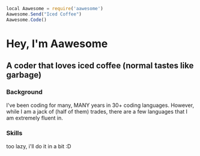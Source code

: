 ```js
local Aawesome = require('aawesome')
Aawesome.Send("Iced Coffee")
Aawesome.Code()
```

# Hey, I'm Aawesome
## A coder that loves iced coffee (normal tastes like garbage)

### Background

I've been coding for many, MANY years in 30+ coding languages. However, while I am a jack of (half of them) trades, there
are a few languages that I am extremely fluent in.

### Skills

too lazy, i'll do it in a bit :D
